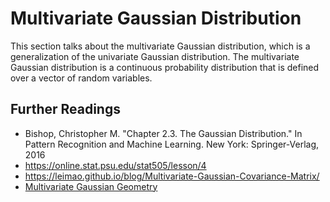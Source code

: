 # Multivariate Gaussian Distribution

This section talks about the multivariate Gaussian distribution, which is a generalization of the univariate Gaussian distribution. The multivariate Gaussian distribution is a continuous probability distribution that is defined over a vector of random variables.

## Further Readings

- Bishop, Christopher M. "Chapter 2.3. The Gaussian Distribution." In Pattern Recognition and Machine Learning. New York: Springer-Verlag, 2016
- https://online.stat.psu.edu/stat505/lesson/4
- https://leimao.github.io/blog/Multivariate-Gaussian-Covariance-Matrix/
- [Multivariate Gaussian Geometry](https://www.michaelchughes.com/blog/2013/01/why-contours-for-multivariate-gaussian-are-elliptical/#:~:text=Every%202D%20Gaussian%20concentrates%20its,a%20particular%20form%3A%20an%20ellipse.)